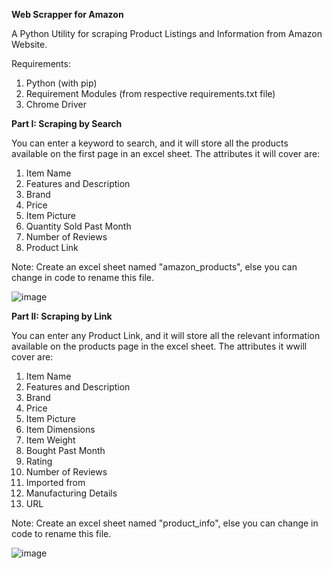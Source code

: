 **Web Scrapper for Amazon**

A Python Utility for scraping Product Listings and Information from Amazon Website. 

Requirements: 
1. Python (with pip)
2. Requirement Modules (from respective requirements.txt file)
3. Chrome Driver

**Part I: Scraping by Search**

You can enter a keyword to search, and it will store all the products available on the first page in an excel sheet.
The attributes it will cover are: 

1. Item Name
2. Features and Description
3. Brand
4. Price
5. Item Picture
6. Quantity Sold Past Month
7. Number of Reviews
8. Product Link

Note: Create an excel sheet named "amazon_products", else you can change in code to rename this file.

![image](https://github.com/rahulpandharkar/amazon_scraping/assets/103379268/9e08eb0f-43a2-416b-bc2f-63ca35738816)


**Part II: Scraping by Link**

You can enter any Product Link, and it will store all the relevant information available on the products page in the excel sheet. 
The attributes it wwill cover are: 

1. Item Name
2. Features and Description
3. Brand
4. Price
5. Item Picture
6. Item Dimensions
7. Item Weight
8. Bought Past Month
9. Rating
10. Number of Reviews
11. Imported from
12. Manufacturing Details
13. URL

Note: Create an excel sheet named "product_info", else you can change in code to rename this file.

![image](https://github.com/rahulpandharkar/amazon_scraping/assets/103379268/d6dc63c0-97c2-4641-9c06-d0f79cea5b59)
